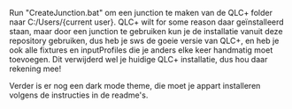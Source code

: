 Run "CreateJunction.bat" om een junction te maken van de QLC+ folder naar C:/Users/{current user}. QLC+ wilt for some reason daar geïnstalleerd staan, maar door een junction te gebruiken kun je de installatie vanuit deze repository gebruiken, dus heb je sws de goeie versie van QLC+, en heb je ook alle fixtures en inputProfiles die je anders elke keer handmatig moet toevoegen. Dit verwijderd wel je huidige QLC+ installatie, dus hou daar rekening mee!

Verder is er nog een dark mode theme, die moet je appart installeren volgens de instructies in de readme's.